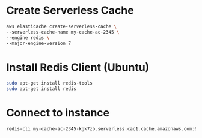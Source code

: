 # Create Serverless Cache

```sh
aws elasticache create-serverless-cache \
--serverless-cache-name my-cache-ac-2345 \
--engine redis \
--major-engine-version 7
```

# Install Redis Client (Ubuntu)

```sh
sudo apt-get install redis-tools
sudo apt-get install redis
```

# Connect to instance
```sh
redis-cli my-cache-ac-2345-kgk7zb.serverless.cac1.cache.amazonaws.com:6379
```